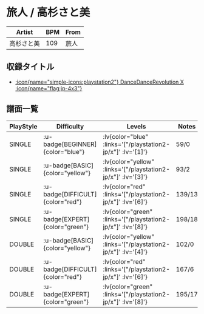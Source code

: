 # 旅人 / 高杉さと美

|Artist|BPM|From|
|------|---|----|
|高杉さと美|109|旅人|

## 収録タイトル

- [ :icon{name="simple-icons:playstation2"} DanceDanceRevolution X :icon{name="flag:jp-4x3"} ](/playstation2-jp/x)

## 譜面一覧

|PlayStyle|Difficulty|Levels|Notes|Movie|
|---------|----------|------|-----|-----|
|SINGLE| :u-badge[BEGINNER]{color="blue"} | :lv{color="blue" :links='["/playstation2-jp/x"]' :lv='[1]'} |59/0||
|SINGLE| :u-badge[BASIC]{color="yellow"} | :lv{color="yellow" :links='["/playstation2-jp/x"]' :lv='[3]'} |93/2||
|SINGLE| :u-badge[DIFFICULT]{color="red"} | :lv{color="red" :links='["/playstation2-jp/x"]' :lv='[6]'} |139/13||
|SINGLE| :u-badge[EXPERT]{color="green"} | :lv{color="green" :links='["/playstation2-jp/x"]' :lv='[8]'} |198/18||
|DOUBLE| :u-badge[BASIC]{color="yellow"} | :lv{color="yellow" :links='["/playstation2-jp/x"]' :lv='[4]'} |102/0||
|DOUBLE| :u-badge[DIFFICULT]{color="red"} | :lv{color="red" :links='["/playstation2-jp/x"]' :lv='[6]'} |167/6||
|DOUBLE| :u-badge[EXPERT]{color="green"} | :lv{color="green" :links='["/playstation2-jp/x"]' :lv='[8]'} |195/17||
